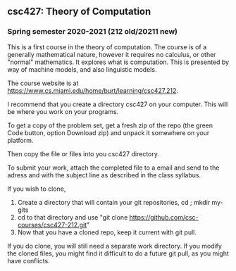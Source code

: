## csc427: Theory of Computation
### Spring semester 2020-2021 (212 old/20211 new)

This is a first course in the theory of computation. The course is of a generally mathematical nature, however it requires no calculus, or other "normal" mathematics. It explores what is computation. This is presented by way of machine models, and also linguistic models. 

The course website is at https://www.cs.miami.edu/home/burt/learning/csc427.212.

I recommend that you create a directory csc427 on your computer. This will be where you work on your programs.

To get a copy of the problem set, get a fresh zip of the repo (the green Code button, option Download zip) 
and unpack it somewhere on your platform. 

Then copy the file or files into you csc427 directory.

To submit your work, attach the completed file to a email and send to the adress and with the subject line
as described in the class syllabus.

If you wish to clone, 

1. Create a directory that will contain your git repositories, cd ; mkdir my-gits 
2. cd to that directory and use "git clone https://github.com/csc-courses/csc427-212.git" 
3. Now that you have a cloned repo, keep it current with git pull.

If you do clone, you will still need a separate work directory. If you modify the cloned files, you 
might find it difficult to do a future git pull, as you might have conflicts. 
